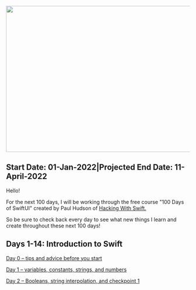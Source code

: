 <img src="https://www.hackingwithswift.com/uploads/100-days-of-swiftui.jpg"
     width="625"
     height="400"/>
<h2>Start Date: 01-Jan-2022|Projected End Date: 11-April-2022</h2>

Hello!

For the next 100 days, I will be working through the free course "100 Days of SwiftUI" created by Paul Hudson of [Hacking With Swift.](https://www.hackingwithswift.com/)

So be sure to check back every day to see what new things I learn and create throughout these next 100 days!

## Days 1-14: Introduction to Swift
[Day 0 – tips and advice before you start](https://github.com/PaceWC/100-Days-of-SwiftUI/blob/main/Day%200%20%E2%80%93%20tips%20and%20advice%20before%20you%20start.md)

[Day 1 – variables, constants, strings, and numbers](https://github.com/PaceWC/100-Days-of-SwiftUI/blob/main/Day%201%20–%20variables%2C%20constants%2C%20strings%2C%20and%20numbers.md)

[Day 2 – Booleans, string interpolation, and checkpoint 1](https://github.com/PaceWC/100-Days-of-SwiftUI/blob/main/Day%202%20%E2%80%93%20Booleans%2C%20string%20interpolation%2C%20and%20checkpoint%201.md)
